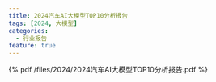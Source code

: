 ```yaml
---
title: 2024汽车AI大模型TOP10分析报告
tags: [2024, 大模型]
categories:
  - 行业报告
feature: true
---
```


{% pdf /files/2024/2024汽车AI大模型TOP10分析报告.pdf %}